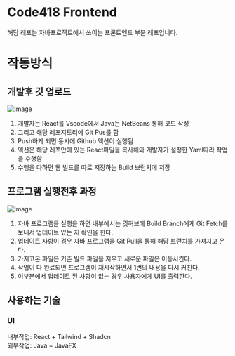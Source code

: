 # Code418 Frontend
해당 레포는 자바프로젝트에서 쓰이는 프론트엔드 부분 레포입니다.

# 작동방식
## 개발후 깃 업로드 
![image](https://github.com/user-attachments/assets/bf43e3ea-98d6-460d-80c8-1ce919acb7c2)

1.	개발자는 React를 Vscode에서 Java는 NetBeans 통해 코드 작성
2.	그리고 해당 레포지토리에 Git Pus를 함
3.	Push하게 되면 동시에 Github 액션이 실행됨
4.	액션은 해당 레포안에 있는 React파일을 복사해와 개발자가 설정한 Yaml따라 작업을 수행함
5.	수행을 다하면 웹 빌드를 따로 저장하는 Build 브런치에 저장

## 프로그램 실행전후 과정
![image](https://github.com/user-attachments/assets/51332dd7-7c7f-4c65-90cf-850cdb9fa7be)

1.	자바 프로그램을 실행을 하면 내부에서는 깃허브에 Build Branch에게 Git Fetch를 보내서
업데이트 있는 지 확인을 한다.
2.	업데이트 사항이 경우 자바 프로그램을 Git Pull을 통해 해당 브런치를 가져지고 온다.
3.	가지고온 파일은 기존 빌드 파일을 지우고 새로운 파일은 이동시킨다.
4.	작업이 다 완료되면 프로그램이 재시작하면서 1번의 내용을 다시 커친다.
5.	이부분에서 업데이트 된 사항이 없는 경우 사용자에게 UI를 출력한다.

## 사용하는 기술
### UI

내부작업: React + Tailwind + Shadcn <br/>
외부작업: Java + JavaFX
